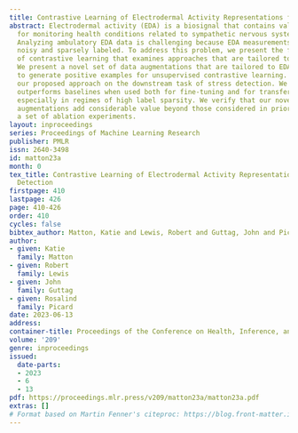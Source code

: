 ```yaml
---
title: Contrastive Learning of Electrodermal Activity Representations for Stress Detection
abstract: Electrodermal activity (EDA) is a biosignal that contains valuable information
  for monitoring health conditions related to sympathetic nervous system activity.
  Analyzing ambulatory EDA data is challenging because EDA measurements tend to be
  noisy and sparsely labeled. To address this problem, we present the first study
  of contrastive learning that examines approaches that are tailored to the EDA signal.
  We present a novel set of data augmentations that are tailored to EDA, and use them
  to generate positive examples for unsupervised contrastive learning. We evaluate
  our proposed approach on the downstream task of stress detection. We find that it
  outperforms baselines when used both for fine-tuning and for transfer learning,
  especially in regimes of high label sparsity. We verify that our novel EDA-specific
  augmentations add considerable value beyond those considered in prior work through
  a set of ablation experiments.
layout: inproceedings
series: Proceedings of Machine Learning Research
publisher: PMLR
issn: 2640-3498
id: matton23a
month: 0
tex_title: Contrastive Learning of Electrodermal Activity Representations for Stress
  Detection
firstpage: 410
lastpage: 426
page: 410-426
order: 410
cycles: false
bibtex_author: Matton, Katie and Lewis, Robert and Guttag, John and Picard, Rosalind
author:
- given: Katie
  family: Matton
- given: Robert
  family: Lewis
- given: John
  family: Guttag
- given: Rosalind
  family: Picard
date: 2023-06-13
address:
container-title: Proceedings of the Conference on Health, Inference, and Learning
volume: '209'
genre: inproceedings
issued:
  date-parts:
  - 2023
  - 6
  - 13
pdf: https://proceedings.mlr.press/v209/matton23a/matton23a.pdf
extras: []
# Format based on Martin Fenner's citeproc: https://blog.front-matter.io/posts/citeproc-yaml-for-bibliographies/
---
```

